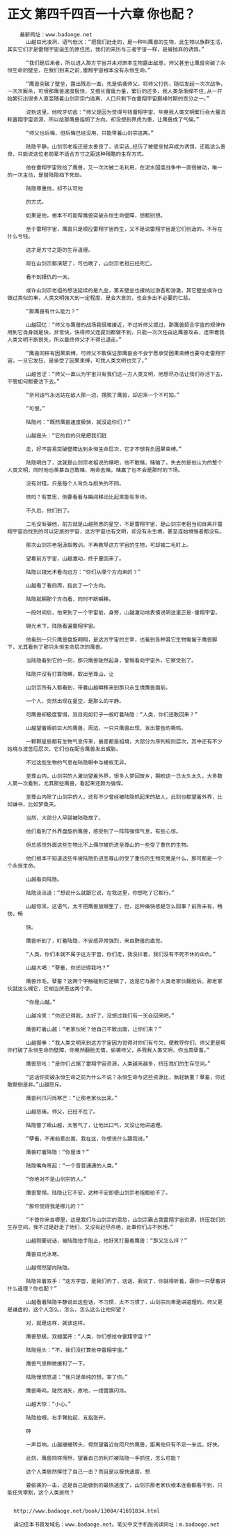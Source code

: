 # 正文 第四千四百一十六章 你也配？
        最新网址：www.badaoge.net
          山越目光凌冽，语气低沉：“把我们赶走的，是一种叫鹰兽的生物，此生物以族群生活，其实它们才是雷翔宇宙诞生的原住民，我们的来历与三者宇宙一样，是被抛弃的诱饵。”
      
          “我们是后来者，所以进入那方宇宙并未对原本生物露出敌意，师父甚至让鹰兽突破了永恒生命的壁垒，在我们到来之前,雷翔宇宙根本没有永恒生命。”
      
          “鹰兽突破了壁垒，露出残忍一面，先是偷袭师父，将师父打伤，随后发起一次次战争，一次次厮杀，可恨那鹰兽速度极快，又擅长雷霆力量，繁衍的还多，我人类渐渐撑不住,从一开始繁衍出很多人直至随着山剑宗宗门逃离，人口只剩下在雷翔宇宙巅峰时期的百分之一。”
      
          说到这里，他咬牙切齿：“师父是因为觉得亏钱雷翔宇宙，毕竟我人类文明繁衍会大量消耗雷翔宇宙资源，所以给那鹰兽指明了方向，却没想到养虎为患，让鹰兽成了气候。”
      
          “师父也后悔，但后悔已经没用，只能带着山剑宗逃离。”
      
          陆隐平静，山剑宗老祖还是太善良了，说实话,经历了被壁垒抛弃成为诱饵，还能这么善良，只能说这位老前辈不适合方寸之距这种残酷的生存方式。
      
          他在雷翔宇宙败给了鹰兽，又一次次被二毛利用，在泥水国度战争中一直很被动，唯一的一次主动，是替陆隐挡下死劫。
      
          陆隐尊重他，却不认可他
      
          的方式。
      
          如果是他，根本不可能帮鹰兽突破永恒生命壁障，想都别想。
      
          至于雷翔宇宙，鹰兽只是顺应雷翔宇宙而生，又不是说雷翔宇宙是它们创造的，不存在什么亏钱。
      
          这才是方寸之距的生存道理。
      
          现在山剑宗都清楚了，可也晚了，山剑宗老祖已经死亡。
      
          看不到报仇的一天。
      
          或许山剑宗老祖的想法延续的是九垒，第五壁垒也接纳过游吾和游澈，其它壁垒或许也做过类似的事，人类文明强大到一定程度，是会大意的，也会多出不必要的仁慈。
      
          “那鹰兽有什么能力？”
      
          山越回忆：“师父与鹰兽的战场我很难接近，不过听师父提过，那鹰兽契合宇宙的规律作用到它自身就是快，非常快，快得师父连提剑都做不到，只能一次次任由这鹰兽攻击，连带着我人类文明不断损失，所以最终师父才不得已退走。”
      
          “鹰兽同样有因果束缚，可师父不敢保证那鹰兽会不会宁愿承受因果束缚也要夺走雷翔宇宙，一旦它发狂，是承受了因果束缚，可我人类文明也完了。”
      
          山越苦涩：“师父一直认为宇宙只有我们这一方人类文明，他想尽办法让我们存活下去，不管如何都要活下去。”
      
          “奈何运气永远站在敌人那一边，摆脱了鹰兽，却迎来一个不可知。”
      
          “可恨。”
      
          陆隐问：“既然鹰兽速度极快，就没追你们？”
      
          山越摇头：“它的目的只是把我们赶
      
          走，好不容易突破壁障达到永恒生命层次，它才不想背负因果束缚。”
      
          陆隐明白了，这就是山剑宗老祖说的赌吧，他不敢赌，赌输了，失去的是他认为的整个人类文明，同时他也羡慕自己敢赌，用命去赌，赌赢了也不会是那时的下场。
      
          没有对错，只是每个人背负与损失的不同。
      
          快吗？有意思，倒要看看与瞬间移动比起来能有多块。
      
          不久后，他们到了。
      
          二毛没有骗他，前方就是山越熟悉的星空，不是雷翔宇宙，是山剑宗老祖当初自离开雷翔宇宙后找到的可以定居的宇宙，这方宇宙也有文明，却没有永生境，甚至连始境强者都没有。
      
          那次山剑宗老祖汲取教训，不再教导这方宇宙的生物，可却被二毛盯上。
      
          望着前方宇宙，山越激动，终于要回来了。
      
          陆隐以镜光术看向远方：“你们从哪个方向来的？”
      
          山越看了看四周，指出了一个方向。
      
          陆隐就朝那个方向看，同时不断瞬移。
      
          一段时间后，他来到了一个宇宙前，身旁，山越激动地表情说明这里正是-雷翔宇宙。
      
          镜光术下，陆隐看遍雷翔宇宙。
      
          他看到一只只鹰兽盘旋翱翔，是这方宇宙的主宰，也看到各种其它生物匍匐于鹰兽脚下，尤其看到了那只永恒生命层次的鹰兽。
      
          当陆隐看到它的一刻，那只鹰兽陡然起身，警惕看向宇宙外，它察觉到了。
      
          陆隐并没有打算隐瞒，取出至尊山，让
      
          山剑宗所有人都看到，带着山越瞬移来到那只永生境鹰兽面前。
      
          一个人，突然出现在星空，是那么的平静。
      
          可鹰兽却极度警惕，双目宛如钉子一般盯着陆隐：“人类，你们还敢回来？”
      
          山越望着眼前巨大的鹰兽，周边，一只只鹰兽出现，发出警告的嘶鸣。
      
          一颗颗星辰都有生物气息传来，最差都是祖境，大部分为序列规则层次，其中还有不少始境与渡苦厄层次，它们也在配合鹰兽发出威胁。
      
          不过这些生物的气息在陆隐眼中与蝼蚁无异。
      
          至尊山内，山剑宗的人激动望着外界，很多人梦回故乡，期盼这一日太久太久，大多数人第一次看到，尤其那些鹰兽，看起来还颇为强悍。
      
          至尊山内除了山剑宗的人，还有不少曾经被陆隐抓起来的敌人，此刻也都望着外界，比如谦书，比如梦桑天。
      
          当然，大部分人早就被陆隐放了。
      
          他们看到了外界盘旋的鹰兽，感受到了一阵阵强悍气息，有些心惊。
      
          但总感觉外面这些生物比不上偶尔被扔进至尊山的一些受了重伤的生物。
      
          他们根本不知道这些年被陆隐扔进至尊山的受了重伤的生物究竟是什么，那可都是一个个永恒生命。
      
          山越看向陆隐。
      
          陆隐淡淡道：“想说什么就跟它说，在我这里，你想吃了它都行。”
      
          山越惊呆，这语气，太不把鹰兽放眼里了，但，这种痛快感是怎么回事？前所未有，畅快，畅
      
          快。
      
          鹰兽听到了，盯着陆隐，不安感异常强烈，来自野兽的直觉。
      
          “人类，你们本就不属于这方宇宙，你们走，我没拦着，我们没有不死不休的血仇。”
      
          山越大喝：“孽畜，你还记得我吗？”
      
          鹰兽炸毛，孽畜？这两个字触碰到它逆鳞了，这是它与那个人类老家伙翻脸后，那老家伙就这么喊它，它相当厌恶这两个字。
      
          “你是山越。”
      
          山越冷笑：“你还记得我，太好了，没想过我们有一天会回来吧。”
      
          鹰兽盯着山越：“老家伙呢？他自己不敢出面，让你们来？”
      
          山越握拳：“我人类文明来到这方宇宙因为觉得对你们有亏欠，便教导你们，师父更是帮你打破了永恒生命的壁障，你竟然翻脸无情，偷袭师父，杀戮我人类文明，你当真孽畜。”
      
          鹰兽怒吼：“是你们占据了雷翔宇宙资源，人类越来越多，挤压我们的生存空间。”
      
          “这话你突破永恒生命之前为什么不说？永恒生命与这些资源比，孰轻孰重？孽畜，你还敢颠倒是非。”山越怒斥。
      
          鹰兽利爪闪烁寒芒：“让那老家伙出来。”
      
          山越悲痛，师父，已经不在了。
      
          陆隐瞥了眼山越，太客气了，让他出口气，又没让他讲道理。
      
          “孽畜，不用前辈出面，我在这，你想说什么跟我说。”
      
          鹰兽盯着陆隐：“你是谁？”
      
          陆隐嘴角弯起：“一个普普通通的人类。”
      
          “你绝对不是山剑宗的人。”
      
          鹰兽警惕，陆隐让它不安，这种不安即便山剑宗老祖都给不了。
      
          “那你觉得我是哪儿的？”
      
          “不管你来自哪里，这是我们与山剑宗的恩怨，山剑宗霸占我雷翔宇宙资源，挤压我们的生存空间，我不过是赶走了他们，又没有赶尽杀绝，此事你们占不到理。”
      
          山越刚要说话，被陆隐抬手阻止，他好笑打量着鹰兽：“那又怎么样？”
      
          鹰兽目光冰寒。
      
          山越愕然望向陆隐。
      
          陆隐背着双手：“这方宇宙，是我们的了，这话，我说了，你就得听着，跟你一只孽畜讲什么道理？你也配？”
      
          山越看着陆隐平静说出这些话，不习惯，太不习惯了，山剑宗向来是讲道理的，师父更是谦虚的，这个人怎么，怎么，怎么这么让他仰望？
      
          对，就是这样，就该这样。
      
          鹰兽怒极，双翅展开：“人类，你们想抢夺雷翔宇宙？”
      
          陆隐摇头：“不，我们没打算抢夺雷翔宇宙。”
      
          鹰兽气息稍微缓和了一下。
      
          陆隐慢悠悠道：“我只是单纯的想，宰了你。”
      
          鹰兽嘶鸣，陡然消失，原地，一缕雷霆闪烁。
      
          山越大惊：“小心。”
      
          陆隐抬眼，右手臂抬起，五指张开。
      
          砰
      
          一声巨响，山越缓缓转头，愕然望着近在咫尺的鹰兽，距离他只有不足一米远，好快。
      
          此刻，鹰兽同样愕然，望着自己的利爪被陆隐一手抓住，怎么可能？
      
          这个人类居然撑住了自己一击？而且是以极快速度，想
      
          要偷袭的一击，这是自己能做到的最快速度了，山剑宗那老家伙根本连看都看不到，只能任凭宰割，这个人类居然？
      
      
      http://www.badaoge.net/book/13084/41691834.html
      
      请记住本书首发域名：www.badaoge.net。笔尖中文手机版阅读网址：m.badaoge.net